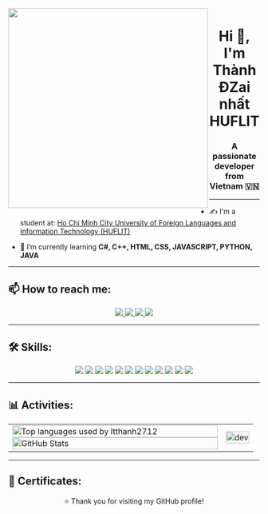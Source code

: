 <img align="left" width="400" src="https://github.githubassets.com/images/modules/profile/profile-first-repo.svg">

<h1 align="center">Hi 👋, I'm Thành ĐZai nhất HUFLIT</h1>

<p align="center">
  <h3 align="center">A passionate developer from Vietnam 🇻🇳</h3>
</p>

---

- ✍ I'm a student at: [Ho Chi Minh City University of Foreign Languages and Information Technology (HUFLIT)](https://huflit.edu.vn/)

- 🌱 I’m currently learning **C#, C++, HTML, CSS, JAVASCRIPT, PYTHON, JAVA**

---

## 📫 How to reach me:

<p align="center">
  <a href="https://www.linkedin.com/in/your-linkedin" target="_blank">
    <img src="https://img.icons8.com/fluent/48/000000/linkedin.png"/>
  </a>
  <a href="https://www.facebook.com/ltt2712?locale=vi_VN" target="_blank">
    <img src="https://img.icons8.com/fluent/48/000000/facebook-new.png" />
  </a> 
  <a href="https://github.com/ltthanh2712" target="_blank">
    <img src="https://img.icons8.com/fluent/48/000000/github.png"/>
  </a> 
  <a href="mailto:your.email@gmail.com" target="_blank">
    <img src="https://img.icons8.com/fluent/48/000000/mailing.png"/>
  </a>
</p>

---

## 🛠 Skills:
<p align="center">
  <img src="https://img.icons8.com/color/48/000000/microsoft-sql-server.png"/>
  <img src="https://img.icons8.com/color/48/000000/mysql-logo.png"/>
  <img src="https://img.icons8.com/color/48/000000/java-coffee-cup-logo.png"/>
  <img src="https://img.icons8.com/color/48/intellij-idea.png"/>
  <img src="https://img.icons8.com/color/48/000000/c-sharp-logo.png"/>
  <img src="https://img.icons8.com/color/48/000000/visual-studio-2019.png"/>
  <img src="https://img.icons8.com/color/48/000000/html-5--v1.png"/>
  <img src="https://img.icons8.com/color/48/000000/css3.png"/>
  <img src="https://img.icons8.com/color/48/000000/javascript.png"/>
  <img src="https://img.icons8.com/color/48/000000/github-2.png"/>
  <img src="https://img.icons8.com/color/48/000000/git.png"/>
  <img src="https://img.icons8.com/color/48/000000/trello.png"/>
</p>

---

## 📊 Activities:

<table style="width:100%;">
  <tr>
    <td>
      <img src="https://github-readme-stats.vercel.app/api/top-langs/?username=ltthanh2712&bg_color=FFFFFF00&text_color=179fa3&layout=compact&langs_count=10&custom_title=Top%20Languages%20Used" alt="Top languages used by ltthanh2712" width="100%"/>
      <img src="https://github-readme-stats.vercel.app/api?username=ltthanh2712&bg_color=FFFFFF00&text_color=179fa3&show_icons=true&count_private=true&include_all_commits=true&custom_title=GitHub%20Stats" alt="GitHub Stats" width="100%"/>
    </td>
    <td>
      <img src="https://cdn.dribbble.com/users/1059583/screenshots/4171367/coding-freak.gif" alt="dev" width="100%"/>
    </td>
  </tr>
</table>

---

## 🏅 Certificates:

<p align="center">⭐️ Thank you for visiting my GitHub profile!</p>
